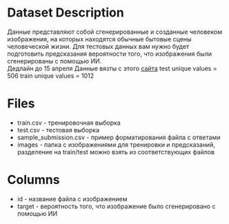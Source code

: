 # Dataset Description
Данные представляют собой сгенерированные и созданные человеком изображения, на которых находятся обычные бытовые сцены человеческой жизни. Для тестовых данных вам нужно будет подготовить предсказания вероятности того, что изображения были сгенерированы с помощью ИИ.  
Дедлайн до 15 апреля
Данные вязты с этого [сайта](https://www.kaggle.com/competitions/generated-or-not)
test unique values = 506
train unique values = 1012
# Files
- train.csv - тренировочная выборка
- test.csv - тестовая выборка
- sample_submission.csv - пример форматирования файла с ответами
- images - папка с изображениями для тренировки и предсказаний, разделение на train/test можно взять из соответствующих файлов
# Columns
- id - название файла с изображением
- target - вероятность того, что изображение было сгенерировано с помощью ИИ

